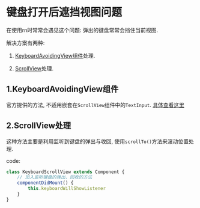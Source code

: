 # 键盘打开后遮挡视图问题

在使用rn时常常会遇见这个问题: 弹出的键盘常常会挡住当前视图. 

解决方案有两种:

1.  [KeyboardAvoidingView组件](https://reactnative.cn/docs/0.45/keyboardavoidingview/)处理.

2.  [ScrollView](https://reactnative.cn/docs/0.45/scrollview/)处理.

## 1.KeyboardAvoidingView组件

官方提供的方法, 不适用嵌套在`ScrollView`组件中的`TextInput`. [具体查看这里](https://reactnative.cn/docs/0.45/keyboardavoidingview/)

## 2.ScrollView处理

这种方法主要是利用监听到键盘的弹出与收回, 使用`scrollTo()`方法来滚动位置处理.

code:

```js
class KeyboardScrollView extends Component {
    // 加入监听键盘的弹出、回收的方法
    componentDidMount() {
        this.keyboardWillShowListener
    }
}
```

